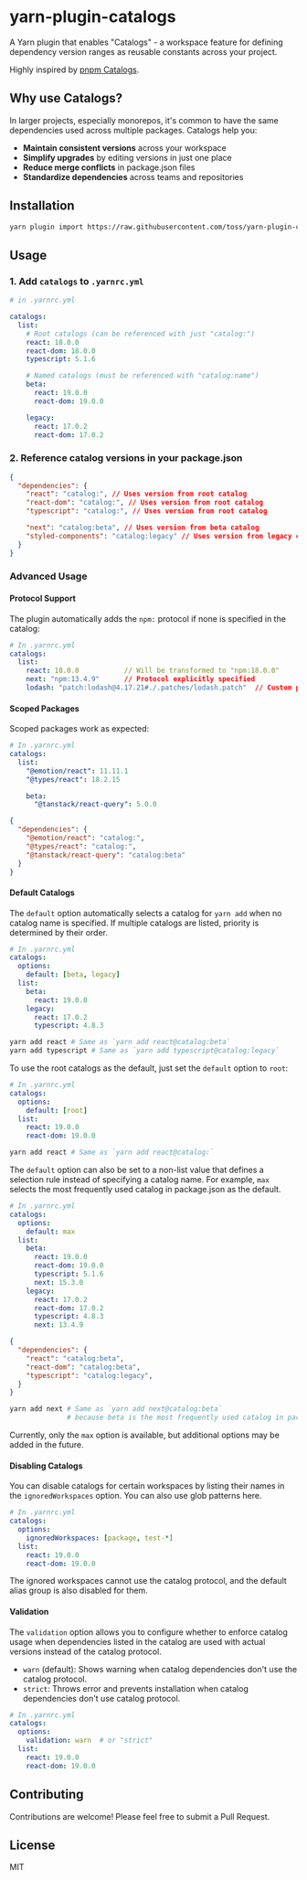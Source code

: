 # yarn-plugin-catalogs

A Yarn plugin that enables "Catalogs" - a workspace feature for defining dependency version ranges as reusable constants across your project.

Highly inspired by [pnpm Catalogs](https://pnpm.io/catalogs).

## Why use Catalogs?

In larger projects, especially monorepos, it's common to have the same dependencies used across multiple packages. Catalogs help you:

- **Maintain consistent versions** across your workspace
- **Simplify upgrades** by editing versions in just one place
- **Reduce merge conflicts** in package.json files
- **Standardize dependencies** across teams and repositories

## Installation

```bash
yarn plugin import https://raw.githubusercontent.com/toss/yarn-plugin-catalogs/main/bundles/%40yarnpkg/plugin-catalogs.js
```

## Usage

### 1. Add `catalogs` to `.yarnrc.yml`

```yaml
# in .yarnrc.yml

catalogs:
  list:
    # Root catalogs (can be referenced with just "catalog:")
    react: 18.0.0
    react-dom: 18.0.0
    typescript: 5.1.6

    # Named catalogs (must be referenced with "catalog:name")
    beta:
      react: 19.0.0
      react-dom: 19.0.0

    legacy:
      react: 17.0.2
      react-dom: 17.0.2
```

### 2. Reference catalog versions in your package.json

```json
{
  "dependencies": {
    "react": "catalog:", // Uses version from root catalog
    "react-dom": "catalog:", // Uses version from root catalog
    "typescript": "catalog:", // Uses version from root catalog

    "next": "catalog:beta", // Uses version from beta catalog
    "styled-components": "catalog:legacy" // Uses version from legacy catalog
  }
}
```

### Advanced Usage

#### Protocol Support

The plugin automatically adds the `npm:` protocol if none is specified in the catalog:

```yaml
# In .yarnrc.yml
catalogs:
  list:
    react: 18.0.0           // Will be transformed to "npm:18.0.0"
    next: "npm:13.4.9"      // Protocol explicitly specified
    lodash: "patch:lodash@4.17.21#./.patches/lodash.patch"  // Custom protocol
```

#### Scoped Packages

Scoped packages work as expected:

```yaml
# In .yarnrc.yml
catalogs:
  list:
    "@emotion/react": 11.11.1
    "@types/react": 18.2.15

    beta:
      "@tanstack/react-query": 5.0.0
```

```json
{
  "dependencies": {
    "@emotion/react": "catalog:",
    "@types/react": "catalog:",
    "@tanstack/react-query": "catalog:beta"
  }
}
```

#### Default Catalogs

The `default` option automatically selects a catalog for `yarn add` when no catalog name is specified. If multiple catalogs are listed, priority is determined by their order.

```yaml
# In .yarnrc.yml
catalogs:
  options:
    default: [beta, legacy]
  list:
    beta:
      react: 19.0.0
    legacy:
      react: 17.0.2
      typescript: 4.8.3
```

```sh
yarn add react # Same as `yarn add react@catalog:beta`
yarn add typescript # Same as `yarn add typescript@catalog:legacy`
```

To use the root catalogs as the default, just set the `default` option to `root`:

```yaml
# In .yarnrc.yml
catalogs:
  options:
    default: [root]
  list:
    react: 19.0.0
    react-dom: 19.0.0
```

```sh
yarn add react # Same as `yarn add react@catalog:`
```

The `default` option can also be set to a non-list value that defines a selection rule instead of specifying a catalog name. For example, `max` selects the most frequently used catalog in package.json as the default.

```yaml
# In .yarnrc.yml
catalogs:
  options:
    default: max
  list:
    beta:
      react: 19.0.0
      react-dom: 19.0.0
      typescript: 5.1.6
      next: 15.3.0
    legacy:
      react: 17.0.2
      react-dom: 17.0.2
      typescript: 4.8.3
      next: 13.4.9
```

```json
{
  "dependencies": {
    "react": "catalog:beta",
    "react-dom": "catalog:beta",
    "typescript": "catalog:legacy",
  }
}
```

```sh
yarn add next # Same as `yarn add next@catalog:beta`
              # because beta is the most frequently used catalog in package.json
```

Currently, only the `max` option is available, but additional options may be added in the future.

#### Disabling Catalogs

You can disable catalogs for certain workspaces by listing their names in the `ignoredWorkspaces` option. You can also use glob patterns here.

```yaml
# In .yarnrc.yml
catalogs:
  options:
    ignoredWorkspaces: [package, test-*]
  list:
    react: 19.0.0
    react-dom: 19.0.0
```

The ignored workspaces cannot use the catalog protocol, and the default alias group is also disabled for them.

#### Validation

The `validation` option allows you to configure whether to enforce catalog usage when dependencies listed in the catalog are used with actual versions instead of the catalog protocol.

- `warn` (default): Shows warning when catalog dependencies don't use the catalog protocol.
- `strict`: Throws error and prevents installation when catalog dependencies don't use catalog protocol.

```yaml
# In .yarnrc.yml
catalogs:
  options:
    validation: warn  # or "strict"
  list:
    react: 19.0.0
    react-dom: 19.0.0
```

## Contributing

Contributions are welcome! Please feel free to submit a Pull Request.

## License

MIT
